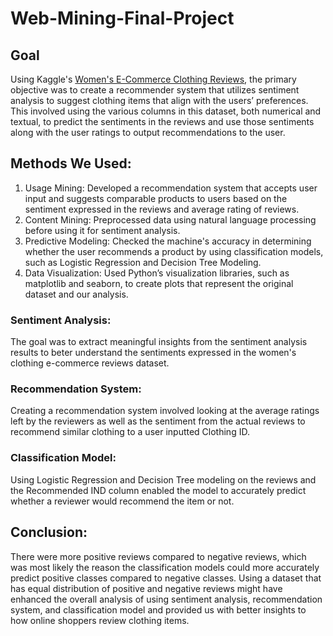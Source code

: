 # Web-Mining-Final-Project

## Goal
Using Kaggle's [Women's E-Commerce Clothing Reviews](https://www.kaggle.com/datasets/nicapotato/womens-ecommerce-clothing-reviews), the primary objective was to create a recommender system that utilizes sentiment analysis to suggest clothing items that align with the users’ preferences. This involved using the various columns in this dataset, both numerical and textual, to predict the sentiments in the reviews and use those sentiments along with the user ratings to output recommendations to the user.  

## Methods We Used:
1. Usage Mining: Developed a recommendation system that accepts user input and suggests comparable products to users based on the sentiment expressed in the reviews and average rating of reviews.
2. Content Mining: Preprocessed data using natural language processing before using it for sentiment analysis.
3. Predictive Modeling: Checked the machine's accuracy in determining whether the user recommends a product by using classification models, such as Logistic Regression and Decision Tree Modeling.
4. Data Visualization: Used Python’s visualization libraries, such as matplotlib and seaborn, to create plots that represent the original dataset and our analysis.

### Sentiment Analysis: 
 The goal was to extract meaningful insights from the sentiment analysis results to beter understand the sentiments expressed in the women's clothing e-commerce reviews dataset. 

### Recommendation System: 
Creating a recommendation system involved looking at the average ratings left by the reviewers as well as the sentiment from the actual reviews to recommend similar clothing to a user inputted Clothing ID.

### Classification Model:
Using Logistic Regression and Decision Tree modeling on the reviews and the Recommended IND column enabled the model to accurately predict whether a reviewer would recommend the item or not. 

## Conclusion:
There were more positive reviews compared to negative reviews, which was most likely the reason the classification models could more accurately predict positive classes compared to negative classes. Using a dataset that has equal distribution of positive and negative reviews might have enhanced the overall analysis of using sentiment analysis, recommendation system, and classification model and provided us with better insights to how online shoppers review clothing items.
